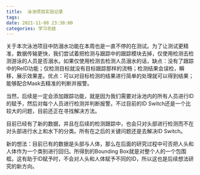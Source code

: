 ```yaml
---
title:  泳池项目实验记录
tags: 
date: 2021-11-08 23:30:00
categories: 学习总结
---
```



关于本次泳池项目中防溺水功能在本周也是一直不停的在测试。为了让测试更精准，数据传输更快，我们尝试着把检测与跟踪中的跟踪模块去掉，仅使用检测去检测游泳的人员是否溺水。如果仅使用检测去检测人员溺水的话，缺点：没有了跟踪中的ReID功能；仅检测目标就没有目标跟踪那样的流畅；检测结果会误检，瞬移，展示效果差。优点：可以对目标检测的结果进行简单的处理就可以得到结果；能够配合Mask去精准的判断并报警。

当然，后续是一定会添加跟踪功能，就是因为我们需要对泳池内的所有人员进行ID的赋予，然后对每个人员进行检测并判断报警。不过目前的ID Switch还是一个比较大的问题，目前还正在寻找解决方法。

目前已经有了新的数据，并且在后续的检测跟踪中，也会只对头部进行检测而不在对头部进行水上和水下的分类。所有在之后的关键问题还是去解决ID Switch。

新的想法：目前已有的数据是头部与人体，那么在后面的研究过程中可否把人头和人体作为一个类别进行回归。所得到的Bounding Box就是对整个人的一个包围框。这有助于ID赋予时，不会对人头和人体赋予不同的ID，所以这也是后续想法研究的新方向。